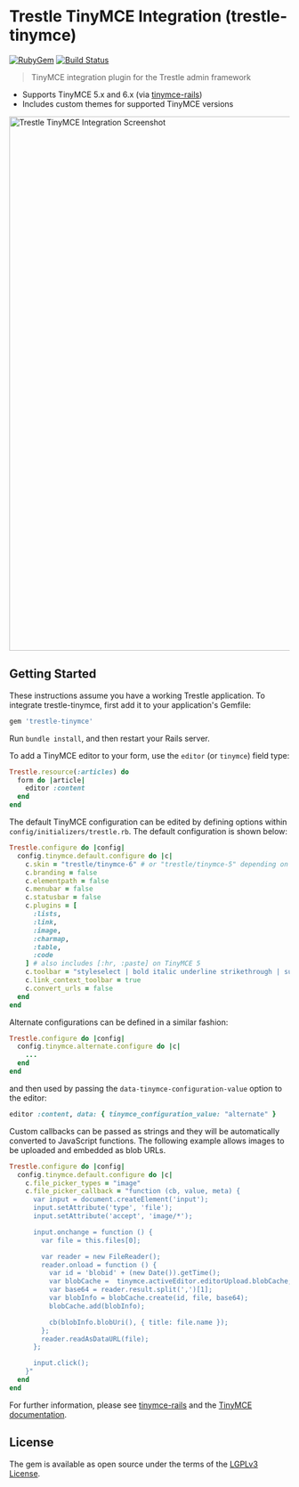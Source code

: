# Trestle TinyMCE Integration (trestle-tinymce)

[![RubyGem](https://img.shields.io/gem/v/trestle-tinymce?include_prereleases&color=%234d6bb2)](https://rubygems.org/gems/trestle-tinymce)
[![Build Status](https://img.shields.io/github/actions/workflow/status/TrestleAdmin/trestle-tinymce/rspec.yml?style=flat)](https://github.com/TrestleAdmin/trestle-tinymce/actions)

> TinyMCE integration plugin for the Trestle admin framework

- Supports TinyMCE 5.x and 6.x (via [tinymce-rails](https://github.com/spohlenz/tinymce-rails/))
- Includes custom themes for supported TinyMCE versions

<img width="960" alt="Trestle TinyMCE Integration Screenshot" src="https://github.com/user-attachments/assets/d55eb5f2-5317-434d-9f01-ea13761e3bbf">


## Getting Started

These instructions assume you have a working Trestle application. To integrate trestle-tinymce, first add it to your application's Gemfile:

```ruby
gem 'trestle-tinymce'
```

Run `bundle install`, and then restart your Rails server.

To add a TinyMCE editor to your form, use the `editor` (or `tinymce`) field type:

```ruby
Trestle.resource(:articles) do
  form do |article|
    editor :content
  end
end
```

The default TinyMCE configuration can be edited by defining options within `config/initializers/trestle.rb`. The default configuration is shown below:

```ruby
Trestle.configure do |config|
  config.tinymce.default.configure do |c|
    c.skin = "trestle/tinymce-6" # or "trestle/tinymce-5" depending on current version of tinymce-rails
    c.branding = false
    c.elementpath = false
    c.menubar = false
    c.statusbar = false
    c.plugins = [
      :lists,
      :link,
      :image,
      :charmap,
      :table,
      :code
    ] # also includes [:hr, :paste] on TinyMCE 5
    c.toolbar = "styleselect | bold italic underline strikethrough | subscript superscript hr | alignleft aligncenter alignright alignjustify | bullist numlist | indent outdent | undo redo | link unlink | image charmap table | code"
    c.link_context_toolbar = true
    c.convert_urls = false
  end
end
```

Alternate configurations can be defined in a similar fashion:

```ruby
Trestle.configure do |config|
  config.tinymce.alternate.configure do |c|
    ...
  end
end
```

and then used by passing the `data-tinymce-configuration-value` option to the editor:

```ruby
editor :content, data: { tinymce_configuration_value: "alternate" }
```

Custom callbacks can be passed as strings and they will be automatically converted to JavaScript functions. The following example allows images to be uploaded and embedded as blob URLs.

```ruby
Trestle.configure do |config|
  config.tinymce.default.configure do |c|
    c.file_picker_types = "image"
    c.file_picker_callback = "function (cb, value, meta) {
      var input = document.createElement('input');
      input.setAttribute('type', 'file');
      input.setAttribute('accept', 'image/*');

      input.onchange = function () {
        var file = this.files[0];

        var reader = new FileReader();
        reader.onload = function () {
          var id = 'blobid' + (new Date()).getTime();
          var blobCache =  tinymce.activeEditor.editorUpload.blobCache;
          var base64 = reader.result.split(',')[1];
          var blobInfo = blobCache.create(id, file, base64);
          blobCache.add(blobInfo);

          cb(blobInfo.blobUri(), { title: file.name });
        };
        reader.readAsDataURL(file);
      };

      input.click();
    }"
  end
end
```

For further information, please see [tinymce-rails](https://github.com/spohlenz/tinymce-rails) and the [TinyMCE documentation](https://www.tiny.cloud/docs/configure/).


## License

The gem is available as open source under the terms of the [LGPLv3 License](https://opensource.org/licenses/LGPL-3.0).
